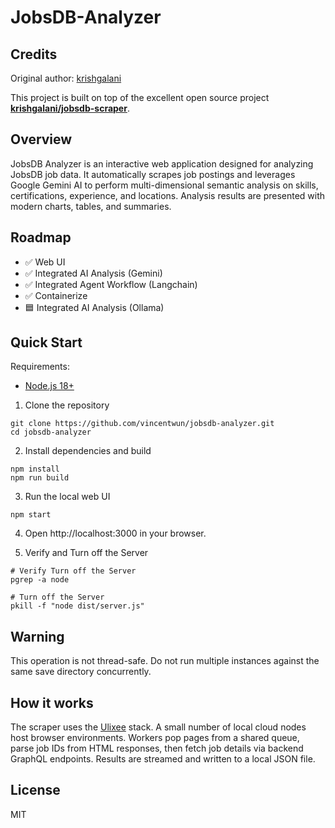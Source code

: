 # JobsDB-Analyzer

## Credits

Original author: [krishgalani](https://github.com/krishgalani)

This project is built on top of the excellent open source project **[krishgalani/jobsdb-scraper](https://github.com/krishgalani/jobsdb-scraper)**.

## Overview

JobsDB Analyzer is an interactive web application designed for analyzing JobsDB job data. It automatically scrapes job postings and leverages Google Gemini AI to perform multi-dimensional semantic analysis on skills, certifications, experience, and locations. Analysis results are presented with modern charts, tables, and summaries.

## Roadmap

- ✅ Web UI
- ✅ Integrated AI Analysis (Gemini)
- ✅ Integrated Agent Workflow (Langchain)
- ✅ Containerize
- 🟦 Integrated AI Analysis (Ollama)

## Quick Start

Requirements:

- [Node.js 18+](https://nodejs.org/en/download/)

1. Clone the repository

```shell
git clone https://github.com/vincentwun/jobsdb-analyzer.git
cd jobsdb-analyzer
```

2. Install dependencies and build

```shell
npm install
npm run build
```

3. Run the local web UI

```shell
npm start
```

4. Open http://localhost:3000 in your browser.


5. Verify and Turn off the Server

```shell
# Verify Turn off the Server
pgrep -a node
```

```shell
# Turn off the Server
pkill -f "node dist/server.js"
```

## Warning

This operation is not thread-safe. Do not run multiple instances against the same save directory concurrently.

## How it works

The scraper uses the [Ulixee](https://nodejs.org/en/download/) stack. A small number of local cloud nodes host browser environments. Workers pop pages from a shared queue, parse job IDs from HTML responses, then fetch job details via backend GraphQL endpoints. Results are streamed and written to a local JSON file.


## License

MIT

